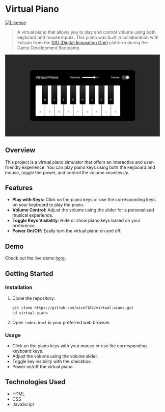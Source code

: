 # Virtual Piano

[![License](https://img.shields.io/badge/license-MIT-blue.svg)](LICENSE)

> A virtual piano that allows you to play and control volume using both keyboard and mouse inputs. This piano was built in collaboration with Felipão from the [DIO (Digital Innovation One)](https://www.digitalinnovation.one/) platform during the Game Development Bootcamp.

![Virtual Piano](https://github.com/ascef182/keyboard-musical/raw/Main/src/img/final-project.png)

## Overview

This project is a virtual piano simulator that offers an interactive and user-friendly experience. You can play piano keys using both the keyboard and mouse, toggle the power, and control the volume seamlessly.

## Features

- **Play with Keys:** Click on the piano keys or use the corresponding keys on your keyboard to play the piano.
- **Volume Control:** Adjust the volume using the slider for a personalized musical experience.
- **Toggle Keys Visibility:** Hide or show piano keys based on your preference.
- **Power On/Off:** Easily turn the virtual piano on and off.

## Demo

Check out the live demo [here](https://ascef182.github.io/keyboard-musical/).

## Getting Started

### Installation

1. Clone the repository:

    ```bash
    git clone https://github.com/ascef182/virtual-piano.git
    cd virtual-piano
    ```

2. Open `index.html` in your preferred web browser.

### Usage

- Click on the piano keys with your mouse or use the corresponding keyboard keys.
- Adjust the volume using the volume slider.
- Toggle key visibility with the checkbox.
- Power on/off the virtual piano.

## Technologies Used

- HTML
- CSS
- JavaScript

